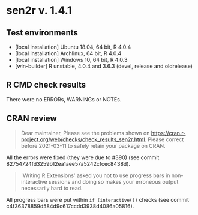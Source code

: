 # sen2r v. 1.4.1

## Test environments
* [local installation] Ubuntu 18.04, 64 bit, R 4.0.4
* [local installation] Archlinux, 64 bit, R 4.0.4
* [local installation] Windows 10, 64 bit, R 4.0.3
* [win-builder] R unstable, 4.0.4 and 3.6.3 (devel, release and oldrelease)

## R CMD check results
There were no ERRORs, WARNINGs or NOTEs.


## CRAN review
> Dear maintainer,
Please see the problems shown on
<https://cran.r-project.org/web/checks/check_results_sen2r.html>.
Please correct before 2021-03-11 to safely retain your package on CRAN.

All the errors were fixed (they were due to #390)
(see commit 82754724fd3259b12ea1aee57a5242cfcec8438d).

> 'Writing R Extensions' asked you not to use progress bars in
non-interactive sessions and doing so makes your erroneous output
necessarily hard to read.

All progress bars were put within `if (interactive())` checks 
(see commit c4f36378859d584d9c617ccdd3938d4086a05816).
